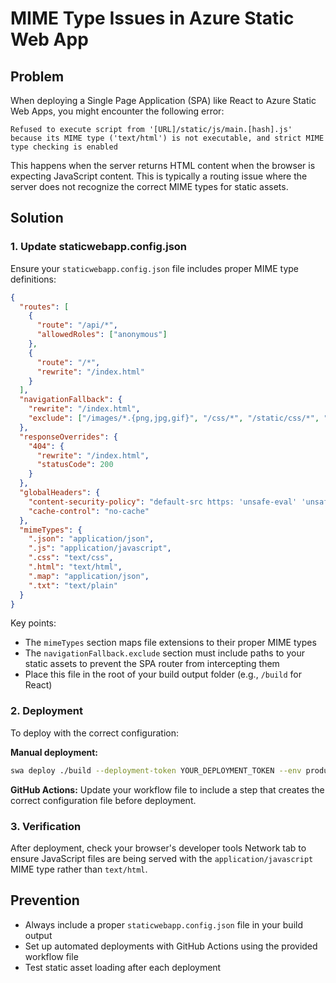 # MIME Type Issues in Azure Static Web App

## Problem

When deploying a Single Page Application (SPA) like React to Azure Static Web Apps, you might encounter the following error:

```
Refused to execute script from '[URL]/static/js/main.[hash].js' because its MIME type ('text/html') is not executable, and strict MIME type checking is enabled
```

This happens when the server returns HTML content when the browser is expecting JavaScript content. This is typically a routing issue where the server does not recognize the correct MIME types for static assets.

## Solution

### 1. Update staticwebapp.config.json

Ensure your `staticwebapp.config.json` file includes proper MIME type definitions:

```json
{
  "routes": [
    {
      "route": "/api/*",
      "allowedRoles": ["anonymous"]
    },
    {
      "route": "/*",
      "rewrite": "/index.html"
    }
  ],
  "navigationFallback": {
    "rewrite": "/index.html",
    "exclude": ["/images/*.{png,jpg,gif}", "/css/*", "/static/css/*", "/static/js/*", "/static/media/*", "/api/*"]
  },
  "responseOverrides": {
    "404": {
      "rewrite": "/index.html",
      "statusCode": 200
    }
  },
  "globalHeaders": {
    "content-security-policy": "default-src https: 'unsafe-eval' 'unsafe-inline'; object-src 'none'",
    "cache-control": "no-cache"
  },
  "mimeTypes": {
    ".json": "application/json",
    ".js": "application/javascript",
    ".css": "text/css",
    ".html": "text/html",
    ".map": "application/json",
    ".txt": "text/plain"
  }
}
```

Key points:
- The `mimeTypes` section maps file extensions to their proper MIME types
- The `navigationFallback.exclude` section must include paths to your static assets to prevent the SPA router from intercepting them
- Place this file in the root of your build output folder (e.g., `/build` for React)

### 2. Deployment

To deploy with the correct configuration:

**Manual deployment:**
```bash
swa deploy ./build --deployment-token YOUR_DEPLOYMENT_TOKEN --env production
```

**GitHub Actions:**
Update your workflow file to include a step that creates the correct configuration file before deployment.

### 3. Verification

After deployment, check your browser's developer tools Network tab to ensure JavaScript files are being served with the `application/javascript` MIME type rather than `text/html`.

## Prevention

- Always include a proper `staticwebapp.config.json` file in your build output
- Set up automated deployments with GitHub Actions using the provided workflow file
- Test static asset loading after each deployment